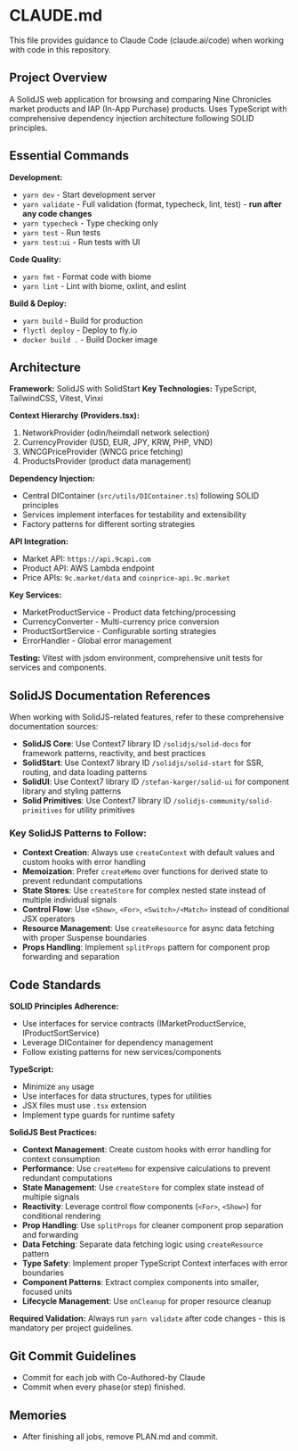 # CLAUDE.md

This file provides guidance to Claude Code (claude.ai/code) when working with code in this repository.

## Project Overview

A SolidJS web application for browsing and comparing Nine Chronicles market products and IAP (In-App Purchase) products. Uses TypeScript with comprehensive dependency injection architecture following SOLID principles.

## Essential Commands

**Development:**
- `yarn dev` - Start development server
- `yarn validate` - Full validation (format, typecheck, lint, test) - **run after any code changes**
- `yarn typecheck` - Type checking only
- `yarn test` - Run tests
- `yarn test:ui` - Run tests with UI

**Code Quality:**
- `yarn fmt` - Format code with biome
- `yarn lint` - Lint with biome, oxlint, and eslint

**Build & Deploy:**
- `yarn build` - Build for production
- `flyctl deploy` - Deploy to fly.io
- `docker build .` - Build Docker image

## Architecture

**Framework:** SolidJS with SolidStart
**Key Technologies:** TypeScript, TailwindCSS, Vitest, Vinxi

**Context Hierarchy (Providers.tsx):**
1. NetworkProvider (odin/heimdall network selection)
2. CurrencyProvider (USD, EUR, JPY, KRW, PHP, VND)
3. WNCGPriceProvider (WNCG price fetching)
4. ProductsProvider (product data management)

**Dependency Injection:** 
- Central DIContainer (`src/utils/DIContainer.ts`) following SOLID principles
- Services implement interfaces for testability and extensibility
- Factory patterns for different sorting strategies

**API Integration:**
- Market API: `https://api.9capi.com`
- Product API: AWS Lambda endpoint
- Price APIs: `9c.market/data` and `coinprice-api.9c.market`

**Key Services:**
- MarketProductService - Product data fetching/processing
- CurrencyConverter - Multi-currency price conversion
- ProductSortService - Configurable sorting strategies
- ErrorHandler - Global error management

**Testing:** Vitest with jsdom environment, comprehensive unit tests for services and components.

## SolidJS Documentation References

When working with SolidJS-related features, refer to these comprehensive documentation sources:
- **SolidJS Core**: Use Context7 library ID `/solidjs/solid-docs` for framework patterns, reactivity, and best practices
- **SolidStart**: Use Context7 library ID `/solidjs/solid-start` for SSR, routing, and data loading patterns
- **SolidUI**: Use Context7 library ID `/stefan-karger/solid-ui` for component library and styling patterns
- **Solid Primitives**: Use Context7 library ID `/solidjs-community/solid-primitives` for utility primitives

### Key SolidJS Patterns to Follow:
- **Context Creation**: Always use `createContext` with default values and custom hooks with error handling
- **Memoization**: Prefer `createMemo` over functions for derived state to prevent redundant computations
- **State Stores**: Use `createStore` for complex nested state instead of multiple individual signals
- **Control Flow**: Use `<Show>`, `<For>`, `<Switch>/<Match>` instead of conditional JSX operators
- **Resource Management**: Use `createResource` for async data fetching with proper Suspense boundaries
- **Props Handling**: Implement `splitProps` pattern for component prop forwarding and separation

## Code Standards

**SOLID Principles Adherence:**
- Use interfaces for service contracts (IMarketProductService, IProductSortService)
- Leverage DIContainer for dependency management
- Follow existing patterns for new services/components

**TypeScript:**
- Minimize `any` usage
- Use interfaces for data structures, types for utilities
- JSX files must use `.tsx` extension
- Implement type guards for runtime safety

**SolidJS Best Practices:**
- **Context Management**: Create custom hooks with error handling for context consumption
- **Performance**: Use `createMemo` for expensive calculations to prevent redundant computations
- **State Management**: Use `createStore` for complex state instead of multiple signals
- **Reactivity**: Leverage control flow components (`<For>`, `<Show>`) for conditional rendering
- **Prop Handling**: Use `splitProps` for cleaner component prop separation and forwarding
- **Data Fetching**: Separate data fetching logic using `createResource` pattern
- **Type Safety**: Implement proper TypeScript Context interfaces with error boundaries
- **Component Patterns**: Extract complex components into smaller, focused units
- **Lifecycle Management**: Use `onCleanup` for proper resource cleanup

**Required Validation:**
Always run `yarn validate` after code changes - this is mandatory per project guidelines.

## Git Commit Guidelines
- Commit for each job with Co-Authored-by Claude
- Commit when every phase(or step) finished.

## Memories
- After finishing all jobs, remove PLAN.md and commit.